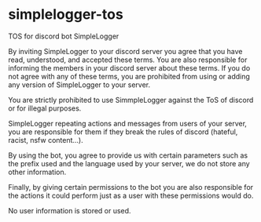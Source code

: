 # simplelogger-tos
TOS for discord bot SimpleLogger

By inviting SimpleLogger to your discord server you agree that you have read, understood, and accepted these terms. You are also responsible for informing the members in your discord server about these terms. If you do not agree with any of these terms, you are prohibited from using or adding any version of SimpleLogger to your server.

You are strictly prohibited to use SimmpleLogger against the ToS of discord or for illegal purposes.

SimpleLogger repeating actions and messages from users of your server, you are responsible for them if they break the rules of discord (hateful, racist, nsfw content...).

By using the bot, you agree to provide us with certain parameters such as the prefix used and the language used by your server, we do not store any other information.

Finally, by giving certain permissions to the bot you are also responsible for the actions it could perform just as a user with these permissions would do.

No user information is stored or used.
